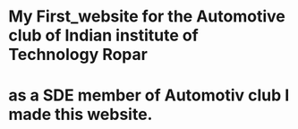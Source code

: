 # My First_website for the Automotive club of Indian institute of Technology Ropar
# as a SDE member of Automotiv club I made this website.
